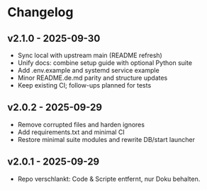 # Changelog

## v2.1.0 - 2025-09-30
- Sync local with upstream main (README refresh)
- Unify docs: combine setup guide with optional Python suite
- Add .env.example and systemd service example
- Minor README.de.md parity and structure updates
- Keep existing CI; follow-ups planned for tests

## v2.0.2 - 2025-09-29
- Remove corrupted files and harden ignores
- Add requirements.txt and minimal CI
- Restore minimal suite modules and rewrite DB/start launcher

## v2.0.1 - 2025-09-29
- Repo verschlankt: Code & Scripte entfernt, nur Doku behalten.
